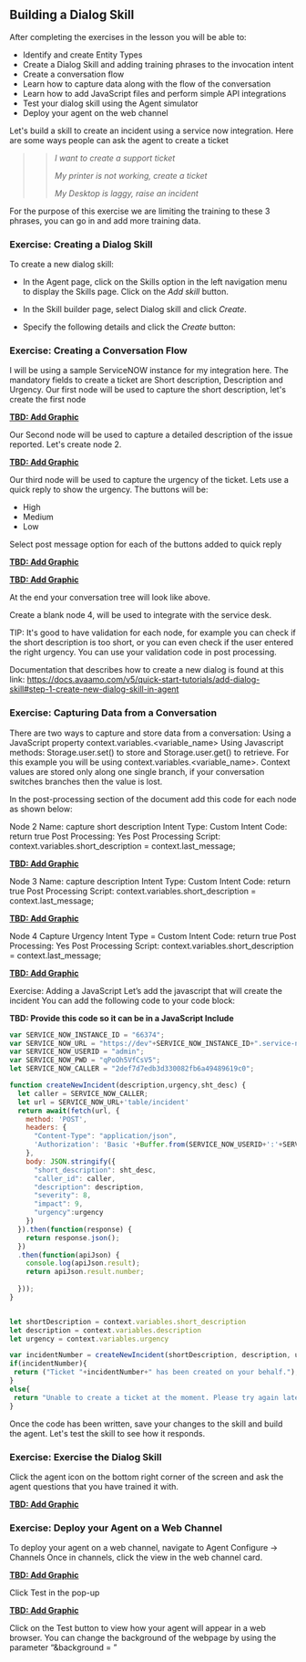 ## Building a Dialog Skill

After completing the exercises in the lesson you will be able to:
- Identify and create Entity Types
- Create a Dialog Skill and adding training phrases to the invocation intent
- Create a conversation flow
- Learn how to capture data along with the flow of the conversation
- Learn how to add JavaScript files and perform simple API integrations
- Test your dialog skill using the Agent simulator
- Deploy your agent on the web channel

Let's build a skill to create an incident using a service now integration. Here are some ways people can ask the agent to create a ticket

>> _I want to create a support ticket_
>>
>> _My printer is not working, create a ticket_
>>
>> _My Desktop is laggy, raise an incident_
>
For the purpose of this exercise we are limiting the training to these 3 phrases,
you can go in and add more training data.

### Exercise: Creating a Dialog Skill

To create a new dialog skill:

- In the Agent page, click on the Skills option in the left navigation menu to display the Skills page.
Click on the _Add skill_ button.

- In the Skill builder page, select Dialog skill and click _Create_.

- Specify the following details and click the _Create_ button: 

### Exercise: Creating a Conversation Flow

I will be using a sample ServiceNOW instance for my integration here.
The mandatory fields to create a ticket are Short description, Description and Urgency. 
Our first node will be used to capture the short description, let's create the first node

[**TBD: Add Graphic**](contents/my-agent/dialog/images/tbd)

Our Second node will be used to capture a detailed description of the issue reported. Let's create node 2.

[**TBD: Add Graphic**](contents/my-agent/dialog/images/tbd)

Our third node will be used to capture the urgency of the ticket. Lets use a quick reply to show the urgency. The buttons will be:

- High
- Medium
- Low

Select post message option for each of the buttons added to quick reply

[**TBD: Add Graphic**](contents/my-agent/dialog/images/tbd)

[**TBD: Add Graphic**](contents/my-agent/dialog/images/tbd)

At the end your conversation tree will look like above.

Create a blank node 4, will be used to integrate with the service desk.

TIP: It's good to have validation for each node, for example you can check if the short description is too short,
or you can even check if the user entered the right urgency. You can use your validation code in post processing.

Documentation that describes how to create a new dialog is found at this link: https://docs.avaamo.com/v5/quick-start-tutorials/add-dialog-skill#step-1-create-new-dialog-skill-in-agent

### Exercise: Capturing Data from a Conversation

There are two ways to capture and store data from a conversation:
Using a JavaScript property context.variables.<variable_name> 
Using Javascript methods: Storage.user.set() to store and Storage.user.get() to retrieve.
For this example you will be using context.variables.<variable_name>. Context values are stored only along one single branch, if your conversation switches branches then the value is lost.

In the post-processing section of the document add this code for each node as shown below:

Node 2
Name: capture short description
Intent Type: Custom
Intent Code: return true
Post Processing: Yes
Post Processing Script:
context.variables.short_description = context.last_message;

[**TBD: Add Graphic**](contents/my-agent/dialog/images/tbd)

Node 3
Name: capture description
Intent Type: Custom
Intent Code: return true
Post Processing Script:
context.variables.short_description = context.last_message;

[**TBD: Add Graphic**](contents/my-agent/dialog/images/tbd)

Node 4
Capture Urgency
Intent Type = Custom
Intent Code: return true
Post Processing: Yes
Post Processing Script:
context.variables.short_description = context.last_message;

[**TBD: Add Graphic**](contents/my-agent/dialog/images/tbd)

Exercise: Adding a JavaScript
Let’s add the javascript that will create the incident
You can add the following code to your code block:

**TBD: Provide this code so it can be in a JavaScript Include**
````javascript
var SERVICE_NOW_INSTANCE_ID = "66374";
var SERVICE_NOW_URL = "https://dev"+SERVICE_NOW_INSTANCE_ID+".service-now.com/api/now/";
var SERVICE_NOW_USERID = "admin";
var SERVICE_NOW_PWD = "qPoOh5VfCsV5";
let SERVICE_NOW_CALLER = "2def7d7edb3d330082fb6a49489619c0";

function createNewIncident(description,urgency,sht_desc) {
  let caller = SERVICE_NOW_CALLER;  
  let url = SERVICE_NOW_URL+'table/incident'
  return await(fetch(url, {
    method: 'POST',
    headers: {
      "Content-Type": "application/json",
      'Authorization': 'Basic '+Buffer.from(SERVICE_NOW_USERID+':'+SERVICE_NOW_PWD).toString('base64')
    },
    body: JSON.stringify({
      "short_description": sht_desc,
	  "caller_id": caller,
	  "description": description,
      "severity": 8,
      "impact": 9,
      "urgency":urgency
    })
  }).then(function(response) {
    return response.json();
  })
  .then(function(apiJson) {
    console.log(apiJson.result);
    return apiJson.result.number;
  
  }));
}


let shortDescription = context.variables.short_description
let description = context.variables.description
let urgency = context.variables.urgency

var incidentNumber = createNewIncident(shortDescription, description, urgency);
if(incidentNumber){ 
 return ("Ticket "+incidentNumber+" has been created on your behalf.");
}
else{
 return "Unable to create a ticket at the moment. Please try again later.";
}
````

Once the code has been written, save your changes to the skill and build the agent. Let's test the skill to see how it responds.

### Exercise: Exercise the Dialog Skill

Click the agent icon on the bottom right corner of the screen and ask the agent questions that you have trained it with.

[**TBD: Add Graphic**](contents/my-agent/dialog/images/tbd)

### Exercise: Deploy your Agent on a Web Channel

To deploy your agent on a web channel, navigate to Agent Configure -> Channels 
Once in channels, click the view in the web channel card.

[**TBD: Add Graphic**](contents/my-agent/dialog/images/tbd)

Click Test in the pop-up

[**TBD: Add Graphic**](contents/my-agent/dialog/images/tbd)

Click on the Test button to view how your agent will appear in a web browser.
You can change the background of the webpage by using the parameter “&background = <publicly accessible image URL>”

